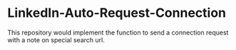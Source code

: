 # LinkedIn-Auto-Request-Connection
This repository would implement the function to send a connection request with a note on special search url.
